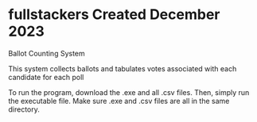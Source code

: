 # fullstackers Created December 2023

Ballot Counting System

This system collects ballots and tabulates votes associated with each candidate for each poll

To run the program, download the .exe and all .csv files. Then, simply run the executable file. Make sure .exe and .csv files are all in the same directory.
